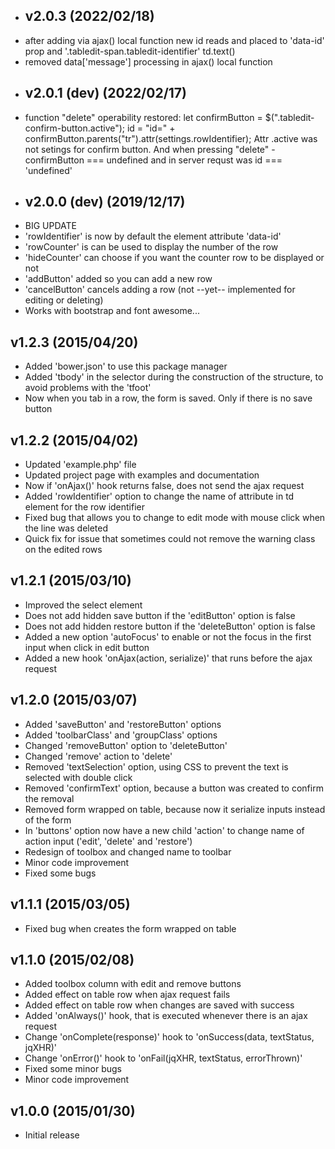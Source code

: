 - ## v2.0.3  (2022/02/18)
- after adding via ajax() local function new id reads and placed to 'data-id' prop and '.tabledit-span.tabledit-identifier' td.text()
- removed data['message'] processing in ajax() local function
- ## v2.0.1 (dev) (2022/02/17)
- function "delete" operability restored: 
        let confirmButton = $(".tabledit-confirm-button.active");
        id = "id=" + confirmButton.parents("tr").attr(settings.rowIdentifier);
        Attr .active was not setings for confirm button. And when pressing "delete" - confirmButton === undefined and in server requst was id === 'undefined'
- ## v2.0.0 (dev) (2019/12/17)
-   BIG UPDATE
-   'rowIdentifier' is now by default the element attribute 'data-id'
-   'rowCounter' is can be used to display the number of the row
-   'hideCounter' can choose if you want the counter row to be displayed or not
-   'addButton' added so you can add a new row
-   'cancelButton' cancels adding a row (not --yet-- implemented for editing or deleting)
-    Works with bootstrap and font awesome...

## v1.2.3 (2015/04/20)

-   Added 'bower.json' to use this package manager
-   Added 'tbody' in the selector during the construction of the structure, to avoid problems with the 'tfoot'
-   Now when you tab in a row, the form is saved. Only if there is no save button

## v1.2.2 (2015/04/02)

-   Updated 'example.php' file
-   Updated project page with examples and documentation
-   Now if 'onAjax()' hook returns false, does not send the ajax request
-   Added 'rowIdentifier' option to change the name of attribute in td element for the row identifier
-   Fixed bug that allows you to change to edit mode with mouse click when the line was deleted
-   Quick fix for issue that sometimes could not remove the warning class on the edited rows

## v1.2.1 (2015/03/10)

-   Improved the select element
-   Does not add hidden save button if the 'editButton' option is false
-   Does not add hidden restore button if the 'deleteButton' option is false
-   Added a new option 'autoFocus' to enable or not the focus in the first input when click in edit button
-   Added a new hook 'onAjax(action, serialize)' that runs before the ajax request

## v1.2.0 (2015/03/07)

-   Added 'saveButton' and 'restoreButton' options
-   Added 'toolbarClass' and 'groupClass' options
-   Changed 'removeButton' option to 'deleteButton'
-   Changed 'remove' action to 'delete'
-   Removed 'textSelection' option, using CSS to prevent the text is selected with double click
-   Removed 'confirmText' option, because a button was created to confirm the removal
-   Removed form wrapped on table, because now it serialize inputs instead of the form
-   In 'buttons' option now have a new child 'action' to change name of action input ('edit', 'delete' and 'restore')
-   Redesign of toolbox and changed name to toolbar
-   Minor code improvement
-   Fixed some bugs

## v1.1.1 (2015/03/05)

-   Fixed bug when creates the form wrapped on table

## v1.1.0 (2015/02/08)

-   Added toolbox column with edit and remove buttons
-   Added effect on table row when ajax request fails
-   Added effect on table row when changes are saved with success
-   Added 'onAlways()' hook, that is executed whenever there is an ajax request
-   Change 'onComplete(response)' hook to 'onSuccess(data, textStatus, jqXHR)'
-   Change 'onError()' hook to 'onFail(jqXHR, textStatus, errorThrown)'
-   Fixed some minor bugs
-   Minor code improvement

## v1.0.0 (2015/01/30)

-   Initial release
